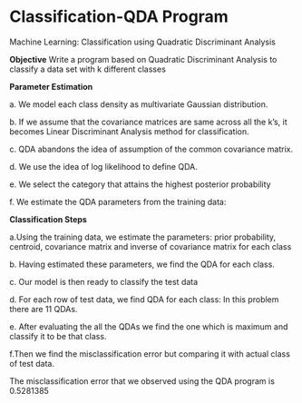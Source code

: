 # Classification-QDA Program
Machine Learning: Classification using Quadratic Discriminant Analysis 

**Objective**
Write a program based on Quadratic Discriminant Analysis to classify a data set with k different classes

**Parameter Estimation**

a. We model each class density as multivariate Gaussian distribution. 

b. If we assume that the covariance matrices are same across all the k’s, it becomes Linear Discriminant Analysis method for classification.

c.	QDA abandons the idea of assumption of the common covariance matrix.

d.	We use the idea of log likelihood to define QDA. 

e.	We select the category that attains the highest posterior probability

f.	We estimate the QDA parameters from the training data:

**Classification Steps**

a.Using the training data, we estimate the parameters: prior probability, centroid, covariance matrix and inverse of covariance matrix for each class

b.	Having estimated these parameters, we find the QDA for each class.

c.	Our model is then ready to classify the test data

d.	For each row of test data, we find QDA for each class: In this problem there are 11 QDAs. 

e.	After evaluating the all the QDAs we find the one which is maximum and classify it to be that class. 

f.Then we find the misclassification error but comparing it with actual class of test data.

The misclassification error that we observed using the QDA program is 0.5281385



